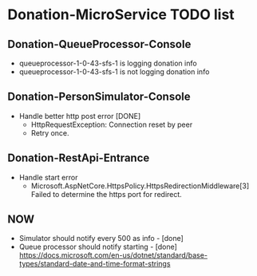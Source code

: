 # Donation-MicroService TODO list

## Donation-QueueProcessor-Console
- queueprocessor-1-0-43-sfs-1 is logging donation info
- queueprocessor-1-0-43-sfs-1 is not logging donation info

## Donation-PersonSimulator-Console

- Handle better http post error [DONE]
    * HttpRequestException: Connection reset by peer
    * Retry once.


## Donation-RestApi-Entrance

- Handle start error
    * Microsoft.AspNetCore.HttpsPolicy.HttpsRedirectionMiddleware[3] Failed to determine the https port for redirect.

## NOW

- Simulator should notify every 500 as info - [done]
- Queue processor should notify starting - [done]
https://docs.microsoft.com/en-us/dotnet/standard/base-types/standard-date-and-time-format-strings    